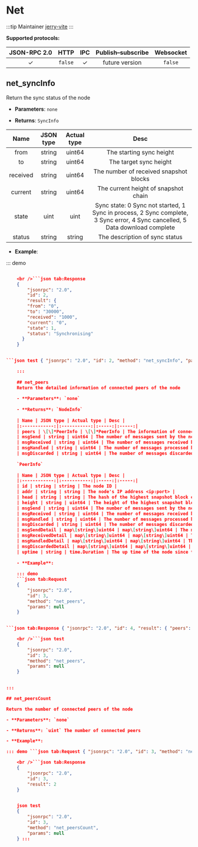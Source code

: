 # Net

:::tip Maintainer [jerry-vite](https://github.com/jerry-vite) :::

**Supported protocols:**

| JSON-RPC 2.0 |  HTTP   |   IPC    | Publish–subscribe | Websocket |
|:------------:|:-------:|:--------:|:-----------------:|:---------:|
|   &#x2713;   | `false` | &#x2713; |  future version   |  `false`  |

## net_syncInfo

Return the sync status of the node

- **Parameters**: `none`

- **Returns**: `SyncInfo`

|   Name   | JSON type | Actual type |                                                             Desc                                                             |
|:--------:|:---------:|:-----------:|:----------------------------------------------------------------------------------------------------------------------------:|
|   from   |  string   |   uint64    |                                                   The starting sync height                                                   |
|    to    |  string   |   uint64    |                                                    The target sync height                                                    |
| received |  string   |   uint64    |                                            The number of received snapshot blocks                                            |
| current  |  string   |   uint64    |                                             The current height of snapshot chain                                             |
|  state   |   uint    |    uint     | Sync state: 0 Sync not started, 1 Sync in process, 2 Sync complete, 3 Sync error, 4 Sync cancelled, 5 Data download complete |
|  status  |  string   |   string    |                                                The description of sync status                                                |

- **Example**:

::: demo

```json tab:Request { "jsonrpc": "2.0", "id": 2, "method": "net_syncInfo", "params": null }

    <br />```json tab:Response
    {
        "jsonrpc": "2.0",
        "id": 2,
        "result": {
        "from": "0",
        "to": "30000",
        "received": "1000",
        "current": "0",
        "state": 1,
        "status": "Synchronising"
      }
    }
    

```json test { "jsonrpc": "2.0", "id": 2, "method": "net_syncInfo", "params": null }

    :::
    
    ## net_peers
    Return the detailed information of connected peers of the node
    
    - **Parameters**: `none`
    
    - **Returns**: `NodeInfo`
    
    | Name | JSON type | Actual type | Desc |
    |:------------:|:-----------:|:-----:|:-----:|
    | peers | \[\]*PeerInfo | \[\]*PeerInfo | The information of connected peers |
    | msgSend | string | uint64 | The number of messages sent by the node |
    | msgReceived | string | uint64 | The number of messages received by the node |
    | msgHandled | string | uint64 | The number of messages processed by the node |
    | msgDiscarded | string | uint64 | The number of messages discarded by the node |
    
    `PeerInfo` 
    
    | Name | JSON type | Actual type | Desc |
    |:------------:|:-----------:|:-----:|:-----:|
    | id | string | string | The node ID |
    | addr | string | string | The node's IP address <ip:port> |
    | head | string | string | The hash of the highest snapshot block of the node|
    | height | string | uint64 | The height of the highest snapshot block of the node|
    | msgSend | string | uint64 | The number of messages sent by the node|
    | msgReceived | string | uint64 | The number of messages received by the node|
    | msgHandled | string | uint64 | The number of messages processed by the node |
    | msgDiscarded | string | uint64 | The number of messages discarded by the node |
    | msgSendDetail | map\[string\]uint64 | map\[string\]uint64 | The map of messages sent by the node, having message type as key and message number as value |
    | msgReceivedDetail | map\[string\]uint64 | map\[string\]uint64 | The map of messages received by the node, having message type as key and message number as value |
    | msgHandledDetail | map\[string\]uint64 | map\[string\]uint64 | The map of messages processed by the node, having message type as key and message number as value |
    | msgDiscardedDetail | map\[string\]uint64 | map\[string\]uint64 | The map of messages discarded by the node, having message type as key and message number as value |
    | uptime | string | time.Duration | The up time of the node since the connection is established |
    
    - **Example**: 
    
    ::: demo
    ```json tab:Request
    {
        "jsonrpc": "2.0",
        "id": 3,
        "method": "net_peers",
        "params": null
    }
    

```json tab:Response { "jsonrpc": "2.0", "id": 4, "result": { "peers": [ { "id": "42c2bd3893fc89d8bca6c2d98286d646ee7776d6c37785584a69d3db959dc20c", "addr": "150.109.101.112:8483", "head": "ef3c6213134c9b672b61a2b4e10767dd563fd47c7557ab9996cbe89c8a766190", "height": 473, "msgHandled": 2381, "msgSend": 2959, "msgHandledDetail": { "ExceptionMsg": 1, "NewAccountBlockMsg": 1783, "NewSnapshotBlockMsg": 521, "StatusMsg": 76 }, "msgSendDetail": { "GetAccountBlocksMsg": 1, "HandShakeMsg": 1, "NewAccountBlockMsg": 2321, "NewSnapshotBlockMsg": 558, "StatusMsg": 78 }, "uptime": 799854899843 }, { "id": "17c672f17bfca27dc0de1db8a117f91fbe77d345734cdf7c5ca5371c0c7a73a3", "addr": "134.175.1.34:36632", "head": "ef3c6213134c9b672b61a2b4e10767dd563fd47c7557ab9996cbe89c8a766190", "height": 473, "msgHandled": 2360, "msgSend": 2781, "msgHandledDetail": { "AccountBlocksMsg": 2, "NewAccountBlockMsg": 1743, "NewSnapshotBlockMsg": 538, "StatusMsg": 77 }, "msgSendDetail": { "GetAccountBlocksMsg": 2, "GetSnapshotBlocksMsg": 1, "HandShakeMsg": 1, "NewAccountBlockMsg": 2160, "NewSnapshotBlockMsg": 540, "StatusMsg": 77 }, "uptime": 781248843215 } ], "msgSend": 36178, "msgReceived": 29948, "msgHandled": 29935, "msgDiscarded": 2423 } }

    <br />```json test
    {
        "jsonrpc": "2.0",
        "id": 3,
        "method": "net_peers",
        "params": null
    }
    

:::

## net_peersCount

Return the number of connected peers of the node

- **Parameters**: `none`

- **Returns**: `uint` The number of connected peers

- **Example**:

::: demo ```json tab:Request { "jsonrpc": "2.0", "id": 3, "method": "net_peersCount", "params": null }

    <br />```json tab:Response
    {
        "jsonrpc": "2.0",
        "id": 3,
        "result": 2
    }
    

    json test
    {
        "jsonrpc": "2.0",
        "id": 3,
        "method": "net_peersCount",
        "params": null
    } :::